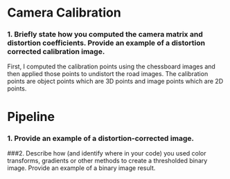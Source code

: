 # Camera Calibration
### 1. Briefly state how you computed the camera matrix and distortion coefficients. Provide an example of a distortion corrected calibration image.

First, I computed the calibration points using the chessboard images and then applied those points to undistort the road images. The calibration points are object points which are 3D points and image points which are 2D points. 

# Pipeline
### 1. Provide an example of a distortion-corrected image.

[undistorted_image]: output_images/undistorted_lane_image.png "Undistorted"


###2. Describe how (and identify where in your code) you used color transforms, gradients or other methods to create a thresholded binary image. Provide an example of a binary image result.

[undistorted_image]: output_images/combined_binary_image.png "combined_binary"
